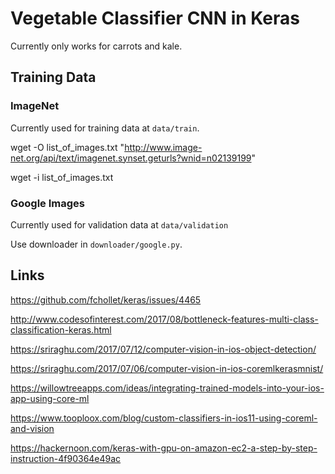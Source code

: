 # Vegetable Classifier CNN in Keras

Currently only works for carrots and kale.

## Training Data

### ImageNet

Currently used for training data at `data/train`.

wget -O list_of_images.txt "http://www.image-net.org/api/text/imagenet.synset.geturls?wnid=n02139199"

wget -i list_of_images.txt

### Google Images

Currently used for validation data at `data/validation`

Use downloader in `downloader/google.py`.

## Links

https://github.com/fchollet/keras/issues/4465

http://www.codesofinterest.com/2017/08/bottleneck-features-multi-class-classification-keras.html

https://sriraghu.com/2017/07/12/computer-vision-in-ios-object-detection/

https://sriraghu.com/2017/07/06/computer-vision-in-ios-coremlkerasmnist/

https://willowtreeapps.com/ideas/integrating-trained-models-into-your-ios-app-using-core-ml

https://www.tooploox.com/blog/custom-classifiers-in-ios11-using-coreml-and-vision

https://hackernoon.com/keras-with-gpu-on-amazon-ec2-a-step-by-step-instruction-4f90364e49ac
